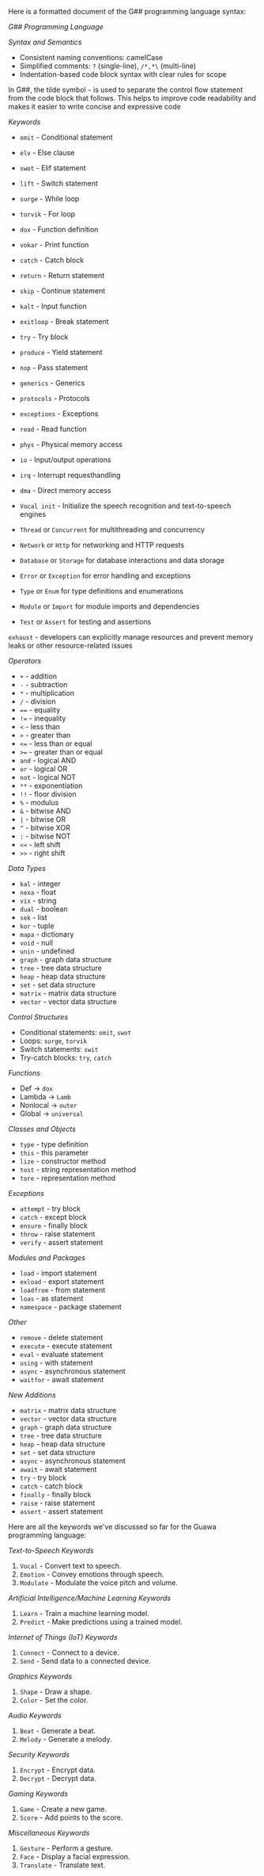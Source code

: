 Here is a formatted document of the G## programming language syntax:

*G## Programming Language*

*Syntax and Semantics*

- Consistent naming conventions: camelCase
- Simplified comments: `?` (single-line), `/*,*\` (multi-line)
- Indentation-based code block syntax with clear rules for scope

In G##, the tilde symbol `~` is used to separate the control flow statement from the code block that follows. This helps to improve code readability and makes it easier to write concise and expressive code

_Keywords_

- `omit` - Conditional statement
- `elv` - Else clause
- `swot` - Elif statement
- `lift` - Switch statement
- `surge` - While loop
- `torvik` - For loop
- `dox` - Function definition
- `vokar` - Print function
- `catch` - Catch block
- `return` - Return statement
- `skip` - Continue statement
- `kalt` - Input function
- `exitloop` - Break statement
- `try` - Try block
- `produce` - Yield statement 
- `nop` - Pass statement
- `generics` - Generics
- `protocols` - Protocols
- `exceptions` - Exceptions
- `read` - Read function
- `phys` - Physical memory access
- `io` - Input/output operations
- `irq` - Interrupt requesthandling
- `dma` - Direct memory access 
- `Vocal init` - Initialize the speech recognition and text-to-speech engines

- `Thread` or `Concurrent` for multithreading and concurrency
- `Network` or `Http` for networking and HTTP requests
- `Database` or `Storage` for database interactions and data storage
- `Error` or `Exception` for error handling and exceptions
- `Type` or `Enum` for type definitions and enumerations
- `Module` or `Import` for module imports and dependencies
- `Test` or `Assert` for testing and assertions

`exhaust` - developers can explicitly manage resources and prevent memory leaks or other resource-related issues
  
*Operators*

- `+` - addition
- `-` - subtraction
- `*` - multiplication
- `/` - division
- `==` - equality
- `!=` - inequality
- `<` - less than
- `>` - greater than
- `<=` - less than or equal
- `>=` - greater than or equal
- `and` - logical AND
- `or` - logical OR
- `not` - logical NOT
- `**` - exponentiation
- `!!` - floor division
- `%` - modulus
- `&` - bitwise AND
- `|` - bitwise OR
- `^` - bitwise XOR
- `:` - bitwise NOT
- `<<` - left shift
- `>>` - right shift

*Data Types*

- `kal` - integer
- `nexa` - float
- `vix` - string
- `dual` - boolean
- `sek` - list
- `kor` - tuple
- `mapa` - dictionary
- `void` - null
- `unin` - undefined
- `graph` - graph data structure
- `tree` - tree data structure
- `heap` - heap data structure
- `set` - set data structure
- `matrix` - matrix data structure
- `vector` - vector data structure

*Control Structures*

- Conditional statements: `omit`, `swot`
- Loops: `surge`, `torvik`
- Switch statements: `swit`
- Try-catch blocks: `try`, `catch`

*Functions*

- Def -> `dox`
- Lambda -> `Lamb`
- Nonlocal -> `outer`
- Global -> `universal`

*Classes and Objects*

- `type` - type definition
- `this` - this parameter
- `lize` - constructor method
- `tost` - string representation method
- `tore` - representation method

*Exceptions*

- `attempt` - try block
- `catch` - except block
- `ensure` - finally block
- `throw` - raise statement
- `verify` - assert statement

*Modules and Packages*

- `load` - import statement
- `exload` - export statement
- `loadfrom` - from statement
- `loas` - as statement
- `namespace` - package statement

*Other*

- `remove` - delete statement
- `execute` - execute statement
- `eval` - evaluate statement
- `using` - with statement
- `async` - asynchronous statement
- `waitfor` - await statement

*New Additions*

- `matrix` - matrix data structure
- `vector` - vector data structure
- `graph` - graph data structure
- `tree` - tree data structure
- `heap` - heap data structure
- `set` - set data structure
- `async` - asynchronous statement
- `await` - await statement
- `try` - try block
- `catch` - catch block
- `finally` - finally block
- `raise` - raise statement
- `assert` - assert statement


Here are all the keywords we've discussed so far for the Guawa programming language:

*Text-to-Speech Keywords*

1. `Vocal` - Convert text to speech.
2. `Emotion` - Convey emotions through speech.
3. `Modulate` - Modulate the voice pitch and volume.

*Artificial Intelligence/Machine Learning Keywords*

1. `Learn` - Train a machine learning model.
2. `Predict` - Make predictions using a trained model.

*Internet of Things (IoT) Keywords*

1. `Connect` - Connect to a device.
2. `Send` - Send data to a connected device.

*Graphics Keywords*

1. `Shape` - Draw a shape.
2. `Color` - Set the color.

*Audio Keywords*

1. `Beat` - Generate a beat.
2. `Melody` - Generate a melody.

*Security Keywords*

1. `Encrypt` - Encrypt data.
2. `Decrypt` - Decrypt data.

*Gaming Keywords*

1. `Game` - Create a new game.
2. `Score` - Add points to the score.

*Miscellaneous Keywords*

1. `Gesture` - Perform a gesture.
2. `Face` - Display a facial expression.
3. `Translate` - Translate text.

